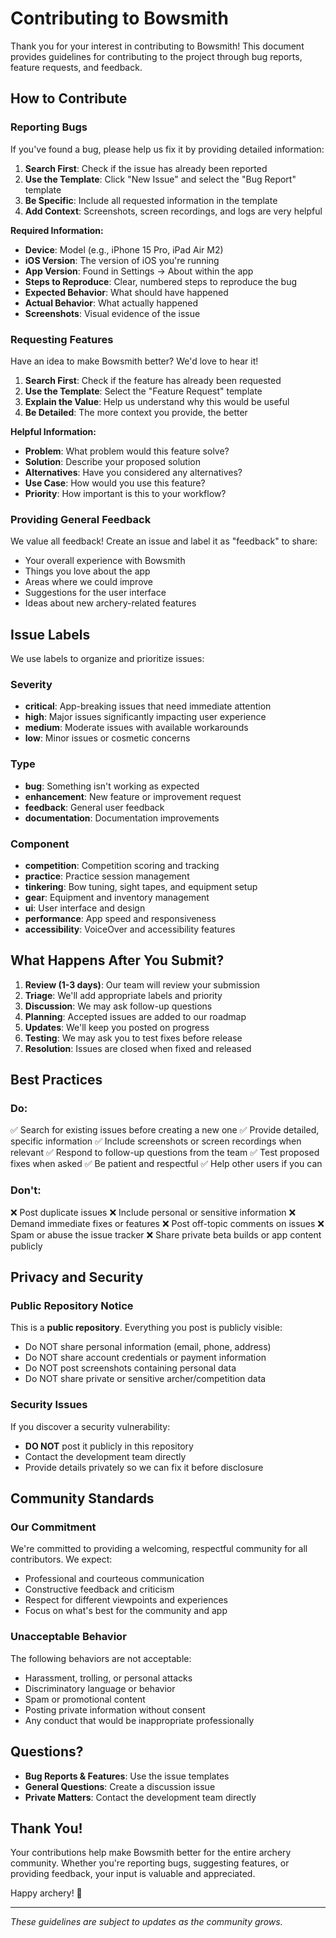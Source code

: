 # Contributing to Bowsmith

Thank you for your interest in contributing to Bowsmith! This document provides guidelines for contributing to the project through bug reports, feature requests, and feedback.

## How to Contribute

### Reporting Bugs

If you've found a bug, please help us fix it by providing detailed information:

1. **Search First**: Check if the issue has already been reported
2. **Use the Template**: Click "New Issue" and select the "Bug Report" template
3. **Be Specific**: Include all requested information in the template
4. **Add Context**: Screenshots, screen recordings, and logs are very helpful

**Required Information:**
- **Device**: Model (e.g., iPhone 15 Pro, iPad Air M2)
- **iOS Version**: The version of iOS you're running
- **App Version**: Found in Settings → About within the app
- **Steps to Reproduce**: Clear, numbered steps to reproduce the bug
- **Expected Behavior**: What should have happened
- **Actual Behavior**: What actually happened
- **Screenshots**: Visual evidence of the issue

### Requesting Features

Have an idea to make Bowsmith better? We'd love to hear it!

1. **Search First**: Check if the feature has already been requested
2. **Use the Template**: Select the "Feature Request" template
3. **Explain the Value**: Help us understand why this would be useful
4. **Be Detailed**: The more context you provide, the better

**Helpful Information:**
- **Problem**: What problem would this feature solve?
- **Solution**: Describe your proposed solution
- **Alternatives**: Have you considered any alternatives?
- **Use Case**: How would you use this feature?
- **Priority**: How important is this to your workflow?

### Providing General Feedback

We value all feedback! Create an issue and label it as "feedback" to share:
- Your overall experience with Bowsmith
- Things you love about the app
- Areas where we could improve
- Suggestions for the user interface
- Ideas about new archery-related features

## Issue Labels

We use labels to organize and prioritize issues:

### Severity
- **critical**: App-breaking issues that need immediate attention
- **high**: Major issues significantly impacting user experience
- **medium**: Moderate issues with available workarounds
- **low**: Minor issues or cosmetic concerns

### Type
- **bug**: Something isn't working as expected
- **enhancement**: New feature or improvement request
- **feedback**: General user feedback
- **documentation**: Documentation improvements

### Component
- **competition**: Competition scoring and tracking
- **practice**: Practice session management
- **tinkering**: Bow tuning, sight tapes, and equipment setup
- **gear**: Equipment and inventory management
- **ui**: User interface and design
- **performance**: App speed and responsiveness
- **accessibility**: VoiceOver and accessibility features

## What Happens After You Submit?

1. **Review (1-3 days)**: Our team will review your submission
2. **Triage**: We'll add appropriate labels and priority
3. **Discussion**: We may ask follow-up questions
4. **Planning**: Accepted issues are added to our roadmap
5. **Updates**: We'll keep you posted on progress
6. **Testing**: We may ask you to test fixes before release
7. **Resolution**: Issues are closed when fixed and released

## Best Practices

### Do:
✅ Search for existing issues before creating a new one
✅ Provide detailed, specific information
✅ Include screenshots or screen recordings when relevant
✅ Respond to follow-up questions from the team
✅ Test proposed fixes when asked
✅ Be patient and respectful
✅ Help other users if you can

### Don't:
❌ Post duplicate issues
❌ Include personal or sensitive information
❌ Demand immediate fixes or features
❌ Post off-topic comments on issues
❌ Spam or abuse the issue tracker
❌ Share private beta builds or app content publicly

## Privacy and Security

### Public Repository Notice
This is a **public repository**. Everything you post is publicly visible:
- Do NOT share personal information (email, phone, address)
- Do NOT share account credentials or payment information
- Do NOT post screenshots containing personal data
- Do NOT share private or sensitive archer/competition data

### Security Issues
If you discover a security vulnerability:
- **DO NOT** post it publicly in this repository
- Contact the development team directly
- Provide details privately so we can fix it before disclosure

## Community Standards

### Our Commitment
We're committed to providing a welcoming, respectful community for all contributors. We expect:
- Professional and courteous communication
- Constructive feedback and criticism
- Respect for different viewpoints and experiences
- Focus on what's best for the community and app

### Unacceptable Behavior
The following behaviors are not acceptable:
- Harassment, trolling, or personal attacks
- Discriminatory language or behavior
- Spam or promotional content
- Posting private information without consent
- Any conduct that would be inappropriate professionally

## Questions?

- **Bug Reports & Features**: Use the issue templates
- **General Questions**: Create a discussion issue
- **Private Matters**: Contact the development team directly

## Thank You!

Your contributions help make Bowsmith better for the entire archery community. Whether you're reporting bugs, suggesting features, or providing feedback, your input is valuable and appreciated.

Happy archery! 🎯

---

*These guidelines are subject to updates as the community grows.*
